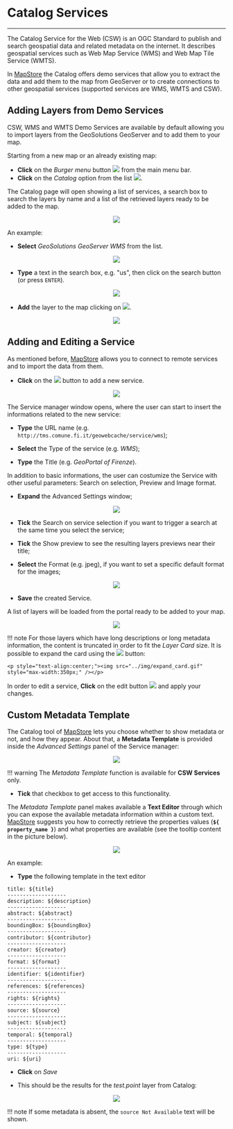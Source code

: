 # Catalog Services
******************

The Catalog Service for the Web (CSW) is an OGC Standard to publish and search geospatial data and related metadata on the internet. It describes geospatial services such as Web Map Service (WMS) and Web Map Tile Service (WMTS).

In [MapStore](https://mapstore.geo-solutions.it/mapstore/#/) the Catalog offers demo services that allow you to extract the data and add them to the map from GeoServer or to create connections to other geospatial services (supported services are WMS, WMTS and CSW).

Adding Layers from Demo Services
--------------------------------

CSW, WMS and WMTS Demo Services are available by default allowing you to import layers from the GeoSolutions GeoServer and to add them to your map.

Starting from a new map or an already existing map:

* **Click** on the *Burger menu* button <img src="../img/burger.jpg" style="max-width:25px;" /> from the main menu bar.
* **Click** on the *Catalog* option from the list <img src="../img/catalog-option.jpg" style="max-width:80px;" />.

The Catalog page will open showing a list of services, a search box to search the layers by name and a list of the retrieved layers ready to be added to the map.

<p style="text-align:center;"><img src="../img/catalog_panel.png" style="max-width:500px;" /></p>

An example:

* **Select** *GeoSolutions GeoServer WMS* from the list.

<p style="text-align:center;"><img src="../img/service_list.png" style="max-width:500px;" /></p>

* **Type** a text in the search box, e.g. "us", then click on the search button (or press `ENTER`).

<p style="text-align:center;"><img src="../img/catalog_search.png" style="max-width:500px;" /></p>

* **Add** the layer to the map clicking on <img src="../img/add_to_map_button.png" style="max-width:30px;" />.

<p style="text-align:center;"><img src="../img/added_layer.png" /></p>

Adding and Editing a Service
----------------------------

As mentioned before, [MapStore](https://mapstore.geo-solutions.it/mapstore/#/) allows you to connect to remote services and to import the data from them.

* **Click** on the <img src="../img/+.jpg" style="max-width:80px;" /> button to add a new service.

<p style="text-align:center;"><img src="../img/new_service.png" style="max-width:500px;" /></p>

The Service manager window opens, where the user can start to insert the informations related to the new service:

* **Type** the URL name (e.g. `http://tms.comune.fi.it/geowebcache/service/wms`);

* **Select** the Type of the service (e.g. *WMS*);

* **Type** the Title (e.g. *GeoPortal of Firenze*).

In addition to basic informations, the user can costumize the Service with other useful parameters: Search on selection, Preview and Image format.

* **Expand** the Advanced Settings window;

<p style="text-align:center;"><img src="../img/add-service.jpg" style="max-width:500px;" /></p>

* **Tick** the Search on service selection if you want to trigger a search at the same time you select the service;

* **Tick** the Show preview to see the resulting layers previews near their title;

* **Select** the Format (e.g. jpeg), if you want to set a specific default format for the images;

<p style="text-align:center;"><img src="../img/cat-adv-settings.jpg" style="max-width:500px;" /></p>

* **Save** the created Service.

A list of layers will be loaded from the portal ready to be added to your map.

<p style="text-align:center;"><img src="../img/catalog_firenze.png" style="max-width:500px;" /></p>

!!! note
    For those layers which have long descriptions or long metadata information, the content is truncated in order to fit the *Layer Card* size. It is possible to expand the card using the <img src="../img/expand_card_icon.png" style="max-width:30px;" /> button:

    <p style="text-align:center;"><img src="../img/expand_card.gif" style="max-width:350px;" /></p>

In order to edit a service, **Click** on the edit button <img src="../img/edit-service.jpg" style="max-width:80px;" /> and apply your changes.

Custom Metadata Template
------------------------

The Catalog tool of [MapStore](https://mapstore.geo-solutions.it/mapstore/#/) lets you choose whether to show metadata or not, and how they appear. About that, a **Metadata Template** is provided inside the *Advanced Settings* panel of the Service manager:

<p style="text-align:center;"><img src="../img/metadata.jpg" style="max-width:500px;" /></p>

!!! warning
    The *Metadata Template* function is available for **CSW Services** only.

* **Tick** that checkbox to get access to this functionality.

The *Metadata Template* panel makes available a **Text Editor** through which you can expose the available metadata information within a custom text. [MapStore](https://mapstore.geo-solutions.it/mapstore/#/) suggests you how to correctly retrieve the properties values (**`${ property_name }`**) and what properties are available (see the tooltip content in the picture below).

<p style="text-align:center;"><img src="../img/metadata-tooltip.jpg" style="max-width:500px;" /></p>

An example:

* **Type** the following template in the text editor

```
title: ${title}
-------------------
description: ${description}
-------------------
abstract: ${abstract}
-------------------
boundingBox: ${boundingBox}
-------------------
contributor: ${contributor}
-------------------
creator: ${creator}
-------------------
format: ${format}
-------------------
identifier: ${identifier}
-------------------
references: ${references}
-------------------
rights: ${rights}
-------------------
source: ${source}
-------------------
subject: ${subject}
-------------------
temporal: ${temporal}
-------------------
type: ${type}
-------------------
uri: ${uri}
```

* **Click** on *Save*

* This should be the results for the *test.point* layer from Catalog:

<p style="text-align:center;"><img src="../img/metadata-det.gif" /></p>

!!! note
    If some metadata is absent, the `source Not Available` text will be shown.
